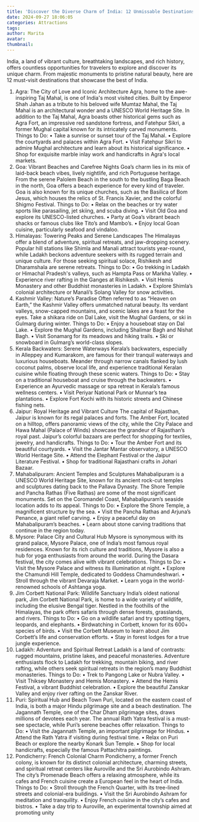 ```yaml
---
title: 'Discover the Diverse Charm of India: 12 Unmissable Destinations'
date: 2024-09-27 18:06:05
categories: Attractions
tags:
author: Marita
avatar:
thumbnail:
---
```

India, a land of vibrant culture, breathtaking landscapes, and rich history, offers countless opportunities for travelers to explore and discover its unique charm. From majestic monuments to pristine natural beauty, here are 12 must-visit destinations that showcase the best of India.
1. Agra: The City of Love and Iconic Architecture
Agra, home to the awe-inspiring Taj Mahal, is one of India's most visited cities. Built by Emperor Shah Jahan as a tribute to his beloved wife Mumtaz Mahal, the Taj Mahal is an architectural wonder and a UNESCO World Heritage Site. In addition to the Taj Mahal, Agra boasts other historical gems such as Agra Fort, an impressive red sandstone fortress, and Fatehpur Sikri, a former Mughal capital known for its intricately carved monuments.
Things to Do:
•	Take a sunrise or sunset tour of the Taj Mahal.
•	Explore the courtyards and palaces within Agra Fort.
•	Visit Fatehpur Sikri to admire Mughal architecture and learn about its historical significance.
•	Shop for exquisite marble inlay work and handicrafts in Agra's local markets.
2. Goa: Vibrant Beaches and Carefree Nights
Goa’s charm lies in its mix of laid-back beach vibes, lively nightlife, and rich Portuguese heritage. From the serene Palolem Beach in the south to the bustling Baga Beach in the north, Goa offers a beach experience for every kind of traveler. Goa is also known for its unique churches, such as the Basilica of Bom Jesus, which houses the relics of St. Francis Xavier, and the colorful Shigmo Festival.
Things to Do:
•	Relax on the beaches or try water sports like parasailing, jet skiing, and scuba diving.
•	Visit Old Goa and explore its UNESCO-listed churches.
•	Party at Goa’s vibrant beach shacks or famous clubs like Tito’s and Mambo’s.
•	Enjoy local Goan cuisine, particularly seafood and vindaloo.
3. Himalayas: Towering Peaks and Serene Landscapes
The Himalayas offer a blend of adventure, spiritual retreats, and jaw-dropping scenery. Popular hill stations like Shimla and Manali attract tourists year-round, while Ladakh beckons adventure seekers with its rugged terrain and unique culture. For those seeking spiritual solace, Rishikesh and Dharamshala are serene retreats.
Things to Do:
•	Go trekking in Ladakh or Himachal Pradesh's valleys, such as Hampta Pass or Markha Valley.
•	Experience river rafting in the Ganges at Rishikesh.
•	Visit Hemis Monastery and other Buddhist monasteries in Ladakh.
•	Explore Shimla’s colonial architecture or Manali’s Solang Valley for snow activities.
4. Kashmir Valley: Nature’s Paradise
Often referred to as “Heaven on Earth,” the Kashmir Valley offers unmatched natural beauty. Its verdant valleys, snow-capped mountains, and scenic lakes are a feast for the eyes. Take a shikara ride on Dal Lake, visit the Mughal Gardens, or ski in Gulmarg during winter.
Things to Do:
•	Enjoy a houseboat stay on Dal Lake.
•	Explore the Mughal Gardens, including Shalimar Bagh and Nishat Bagh.
•	Visit Sonamarg for its meadows and hiking trails.
•	Ski or snowboard in Gulmarg’s world-class slopes.
5. Kerala Backwaters: Serene Waterways
Kerala’s backwaters, especially in Alleppey and Kumarakom, are famous for their tranquil waterways and luxurious houseboats. Meander through narrow canals flanked by lush coconut palms, observe local life, and experience traditional Keralan cuisine while floating through these scenic waters.
Things to Do:
•	Stay on a traditional houseboat and cruise through the backwaters.
•	Experience an Ayurvedic massage or spa retreat in Kerala’s famous wellness centers.
•	Visit Periyar National Park or Munnar’s tea plantations.
•	Explore Fort Kochi with its historic streets and Chinese fishing nets.
6. Jaipur: Royal Heritage and Vibrant Culture
The capital of Rajasthan, Jaipur is known for its regal palaces and forts. The Amber Fort, located on a hilltop, offers panoramic views of the city, while the City Palace and Hawa Mahal (Palace of Winds) showcase the grandeur of Rajasthan’s royal past. Jaipur’s colorful bazaars are perfect for shopping for textiles, jewelry, and handicrafts.
Things to Do:
•	Tour the Amber Fort and its beautiful courtyards.
•	Visit the Jantar Mantar observatory, a UNESCO World Heritage Site.
•	Attend the Elephant Festival or the Jaipur Literature Festival.
•	Shop for traditional Rajasthani crafts in Johari Bazaar.
7. Mahabalipuram: Ancient Temples and Sculptures
Mahabalipuram is a UNESCO World Heritage Site, known for its ancient rock-cut temples and sculptures dating back to the Pallava Dynasty. The Shore Temple and Pancha Rathas (Five Rathas) are some of the most significant monuments. Set on the Coromandel Coast, Mahabalipuram’s seaside location adds to its appeal.
Things to Do:
•	Explore the Shore Temple, a magnificent structure by the sea.
•	Visit the Pancha Rathas and Arjuna’s Penance, a giant relief carving.
•	Enjoy a peaceful day on Mahabalipuram’s beaches.
•	Learn about stone carving traditions that continue in the region today.
8. Mysore: Palace City and Cultural Hub
Mysore is synonymous with its grand palace, Mysore Palace, one of India’s most famous royal residences. Known for its rich culture and traditions, Mysore is also a hub for yoga enthusiasts from around the world. During the Dasara festival, the city comes alive with vibrant celebrations.
Things to Do:
•	Visit the Mysore Palace and witness its illumination at night.
•	Explore the Chamundi Hill Temple, dedicated to Goddess Chamundeshwari.
•	Stroll through the vibrant Devaraja Market.
•	Learn yoga in the world-renowned schools of Ashtanga yoga.
9. Jim Corbett National Park: Wildlife Sanctuary
India’s oldest national park, Jim Corbett National Park, is home to a wide variety of wildlife, including the elusive Bengal tiger. Nestled in the foothills of the Himalayas, the park offers safaris through dense forests, grasslands, and rivers.
Things to Do:
•	Go on a wildlife safari and try spotting tigers, leopards, and elephants.
•	Birdwatching in Corbett, known for its 600+ species of birds.
•	Visit the Corbett Museum to learn about Jim Corbett’s life and conservation efforts.
•	Stay in forest lodges for a true jungle experience.
10. Ladakh: Adventure and Spiritual Retreat
Ladakh is a land of contrasts: rugged mountains, pristine lakes, and peaceful monasteries. Adventure enthusiasts flock to Ladakh for trekking, mountain biking, and river rafting, while others seek spiritual retreats in the region’s many Buddhist monasteries.
Things to Do:
•	Trek to Pangong Lake or Nubra Valley.
•	Visit Thiksey Monastery and Hemis Monastery.
•	Attend the Hemis Festival, a vibrant Buddhist celebration.
•	Explore the beautiful Zanskar Valley and enjoy river rafting on the Zanskar River.
11. Puri: Spiritual Hub and Beach Town
Puri, located on the eastern coast of India, is both a major Hindu pilgrimage site and a beach destination. The Jagannath Temple, one of the Char Dham pilgrimage sites, draws millions of devotees each year. The annual Rath Yatra festival is a must-see spectacle, while Puri’s serene beaches offer relaxation.
Things to Do:
•	Visit the Jagannath Temple, an important pilgrimage for Hindus.
•	Attend the Rath Yatra if visiting during festival time.
•	Relax on Puri Beach or explore the nearby Konark Sun Temple.
•	Shop for local handicrafts, especially the famous Pattachitra paintings.
12. Pondicherry: French Colonial Charm
Pondicherry, a former French colony, is known for its distinct colonial architecture, charming streets, and spiritual retreat centers like Auroville and the Sri Aurobindo Ashram. The city’s Promenade Beach offers a relaxing atmosphere, while its cafes and French cuisine create a European feel in the heart of India.
Things to Do:
•	Stroll through the French Quarter, with its tree-lined streets and colonial-era buildings.
•	Visit the Sri Aurobindo Ashram for meditation and tranquility.
•	Enjoy French cuisine in the city’s cafes and bistros.
•	Take a day trip to Auroville, an experimental township aimed at promoting unity
